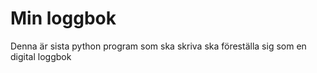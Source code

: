 # Min loggbok
 Denna är sista python program som ska skriva  ska föreställa sig som en digital loggbok
